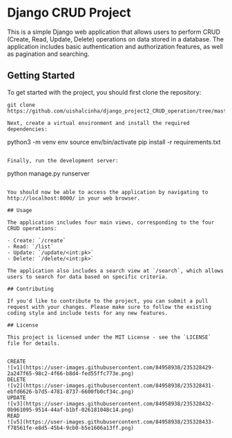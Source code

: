 # Django CRUD Project

This is a simple Django web application that allows users to perform CRUD (Create, Read, Update, Delete) operations on data stored in a database. The application includes basic authentication and authorization features, as well as pagination and searching.

## Getting Started

To get started with the project, you should first clone the repository:

```
git clone 
https://github.com/uishalcinha/django_project2_CRUD_operation/tree/master/django_crud```

Next, create a virtual environment and install the required dependencies:

```
python3 -m venv env
source env/bin/activate
pip install -r requirements.txt
```

Finally, run the development server:

```
python manage.py runserver
```

You should now be able to access the application by navigating to http://localhost:8000/ in your web browser.

## Usage

The application includes four main views, corresponding to the four CRUD operations:

- Create: `/create`
- Read: `/list`
- Update: `/update/<int:pk>`
- Delete: `/delete/<int:pk>`

The application also includes a search view at `/search`, which allows users to search for data based on specific criteria.

## Contributing

If you'd like to contribute to the project, you can submit a pull request with your changes. Please make sure to follow the existing coding style and include tests for any new features.

## License

This project is licensed under the MIT License - see the `LICENSE` file for details.


CREATE
![v1](https://user-images.githubusercontent.com/84958938/235328429-2a247f65-98c2-4f66-b8d4-fed55ffc773e.png)
DELETE
![v2](https://user-images.githubusercontent.com/84958938/235328431-ebfd6626-b7d5-4781-8737-6600fb0cf34c.png)
UPDATE
![v3](https://user-images.githubusercontent.com/84958938/235328432-0b961095-9514-44af-b1bf-026181048c14.png)
READ
![v5](https://user-images.githubusercontent.com/84958938/235328433-f78561fe-e8d5-45b4-9cb0-b5e1606a13ff.png)
